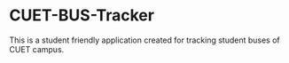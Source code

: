 # CUET-BUS-Tracker
This is a student friendly application created for tracking student buses of CUET campus.
